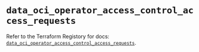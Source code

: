 # `data_oci_operator_access_control_access_requests`

Refer to the Terraform Registory for docs: [`data_oci_operator_access_control_access_requests`](https://registry.terraform.io/providers/oracle/oci/6.18.0/docs/data-sources/operator_access_control_access_requests).
